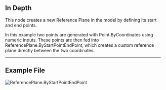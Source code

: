 ## In Depth
This node creates a new Reference Plane in the model by defining its start and end points.

In this example two points are generated with Point.ByCoordinates using numeric inputs. These points are then fed into ReferencePlane.ByStartPointEndPoint, which creates a custom reference plane directly between the two coordinates.
___
## Example File

![ReferencePlane.ByStartPointEndPoint](./Revit.Elements.ReferencePlane.ByStartPointEndPoint_img.jpg)